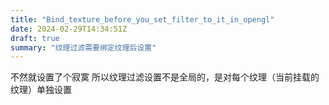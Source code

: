```yaml
---
title: "Bind_texture_before_you_set_filter_to_it_in_opengl"
date: 2024-02-29T14:34:51Z
draft: true
summary: "纹理过滤需要绑定纹理后设置"
---
```


不然就设置了个寂寞
所以纹理过滤设置不是全局的，是对每个纹理（当前挂载的纹理）单独设置